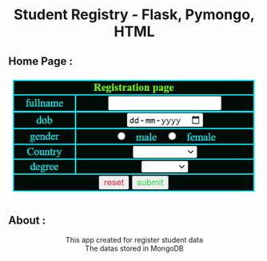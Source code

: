 <div align="center">

<h1>Student Registry - Flask, Pymongo, HTML</h1>


<h2 align="left">Home Page : </h2>

<img src="https://github.com/SelvaKumar1995sri/student_registration_form/blob/main/image/homepage.png" > 

<h2 align="left">About : </h2>
<p> This app created for register student data <br>
    The datas stored in MongoDB 
</p>

</div>